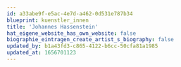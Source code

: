 ```yaml
---
id: a33abe9f-e5ac-4e7d-a462-0d531e787b34
blueprint: kuenstler_innen
title: 'Johannes Hassenstein'
hat_eigene_website_has_own_website: false
biographie_eintragen_create_artist_s_biography: false
updated_by: b1a43fd3-c865-4122-b6cc-50cfa81a1985
updated_at: 1656701123
---
```

